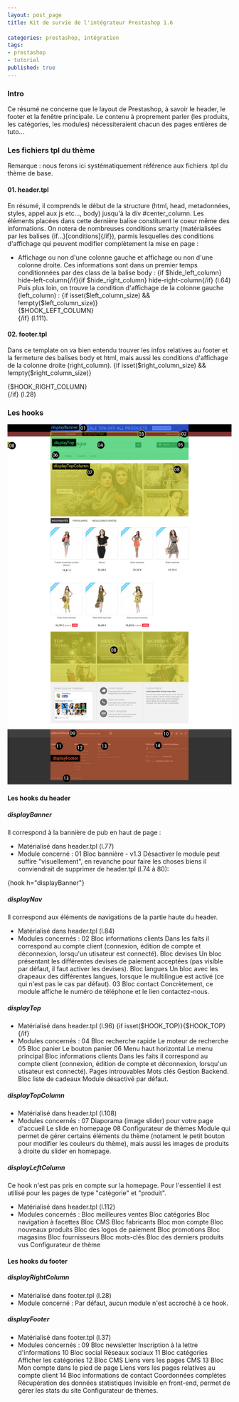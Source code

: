 ```yaml
---
layout: post_page
title: Kit de survie de l'intégrateur Prestashop 1.6

categories: prestashop, intégration
tags:
- prestashop
- tutoriel
published: true
---
```




### Intro

Ce résumé ne concerne que le layout de Prestashop, à savoir le header, le footer et la fenêtre principale. Le contenu à proprement parler (les produits, les catégories, les modules) nécessiteraient chacun des pages entières de tuto...

### Les fichiers tpl du thème

Remarque : nous ferons ici systématiquement référence aux fichiers .tpl du thème de base.

#### 01. header.tpl
En résumé, il comprends le début de la structure (html, head, metadonnées, styles, appel aux js etc..., body) jusqu'à la div #center_column.
Les éléments placées dans cette dernière balise constituent le coeur même des informations.
On notera de nombreuses conditions smarty (matérialisées par les balises {if...}[conditions]{/if}), parmis lesquelles des conditions d'affichage qui peuvent modifier complètement la mise en page :
- Affichage ou non d'une colonne gauche et affichage ou non d'une colonne droite.
Ces informations sont dans un premier temps conditionnées par des class de la balise body :
{if $hide_left_column} hide-left-column{/if}{if $hide_right_column} hide-right-column{/if} (l.64)
Puis plus loin, on trouve la condition d'affichage de la colonne gauche (left_column) :
{if isset($left_column_size) && !empty($left_column_size)}<div id="left_column" class="column col-xs-12 col-sm-{$left_column_size|intval}">{$HOOK_LEFT_COLUMN}</div>{/if} (l.111).

#### 02. footer.tpl
Dans ce template on va bien entendu trouver les infos relatives au footer et la fermeture des balises body et html, mais aussi les conditions d'affichage de la colonne droite (right_column).
{if isset($right_column_size) && !empty($right_column_size)}<div id="right_column" class="col-xs-12 col-sm-{$right_column_size|intval} column">{$HOOK_RIGHT_COLUMN}</div>{/if} (l.28)

### Les hooks

![Les hooks du theme standard de prestashop 1.6](/img/prestashop16-home-hooks.jpg)

#### Les hooks du header

##### displayBanner

Il correspond à la bannière de pub en haut de page : 
- Matérialisé dans header.tpl (l.77)
- Module concerné : 
01 Bloc bannière  - v1.3
Désactiver le module peut suffire "visuellement", en revanche pour faire les choses biens il conviendrait de supprimer de header.tpl  (l.74 à 80):
<div class="banner">
    <div class="container">
        <div class="row">
            {hook h="displayBanner"}
        </div>
    </div>
</div>

##### displayNav

Il correspond aux éléments de navigations de la partie haute du header.
- Matérialisé dans header.tpl (l.84)
- Modules concernés :
02 Bloc informations clients
    Dans les faits il correspond au compte client (connexion, édition de compte et déconnexion, lorsqu'un utisateur est connecté).
Bloc devises
    Un bloc présentant les différentes devises de paiement acceptées (pas visible par défaut, il faut activer les devises).
Bloc langues
    Un bloc avec les drapeaux des différentes langues, lorsque le multilingue est activé (ce qui n'est pas le cas par défaut).
03 Bloc contact
    Concrètement, ce module affiche le numéro de téléphone et le lien contactez-nous.
    
##### displayTop

- Matérialisé dans header.tpl (l.96) {if isset($HOOK_TOP)}{$HOOK_TOP}{/if}
- Modules concernés :
04 Bloc recherche rapide
    Le moteur de recherche
05 Bloc panier
    Le bouton panier
06 Menu haut horizontal
    Le menu principal
Bloc informations clients
    Dans les faits il correspond au compte client (connexion, édition de compte et déconnexion, lorsqu'un utisateur est connecté).
Pages introuvables
Mots clés
    Gestion Backend.
Bloc liste de cadeaux
    Module désactivé par défaut.
    
##### displayTopColumn

- Matérialisé dans header.tpl (l.108) 
- Modules concernés :
07 Diaporama (image slider) pour votre page d'accueil
    Le slide en homepage
08 Configurateur de thèmes
    Module qui permet de gérer certains éléments du thème (notament le petit bouton pour modifier les couleurs du thème), mais aussi les images de produits à droite du slider en homepage.


##### displayLeftColumn

Ce hook n'est pas pris en compte sur la homepage. Pour l'essentiel il est utilisé pour les pages de type "catégorie" et "produit".
- Matérialisé dans header.tpl (l.112)
- Modules concernés :
Bloc meilleures ventes
Bloc catégories
Bloc navigation à facettes
Bloc CMS
Bloc fabricants
Bloc mon compte
Bloc nouveaux produits
Bloc des logos de paiement
Bloc promotions
Bloc magasins
Bloc fournisseurs
Bloc mots-clés
Bloc des derniers produits vus
Configurateur de thème

#### Les hooks du footer

##### displayRightColumn

- Matérialisé dans footer.tpl (l.28)
- Module concerné : 
Par défaut, aucun module n'est accroché à ce hook.

##### displayFooter

- Matérialisé dans footer.tpl (l.37)
- Modules concernés : 
09 Bloc newsletter
    Inscription à la lettre d'informations
10 Bloc social
    Réseaux sociaux
11 Bloc catégories
    Afficher les catégories
12 Bloc CMS
    Liens vers les pages CMS
13 Bloc Mon compte dans le pied de page
    Liens vers les pages relatives au compte client
14 Bloc informations de contact
    Coordonnées complètes
Récupération des données statistiques
    Invisible en front-end, permet de gérer les stats du site
Configurateur de thèmes.
